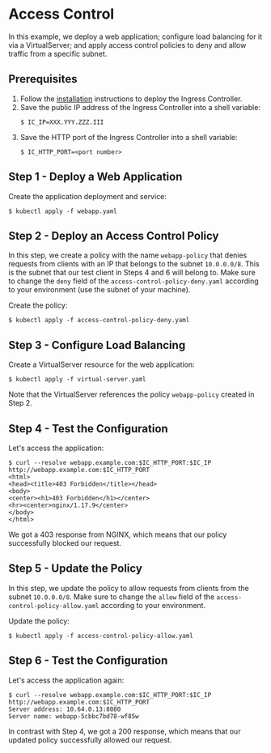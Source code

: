 # Access Control

In this example, we deploy a web application; configure load balancing for it via a VirtualServer; and apply access control policies to deny and allow traffic from a specific subnet.

## Prerequisites

1. Follow the [installation](https://docs.nginx.com/nginx-ingress-controller/installation/installation-with-manifests/) instructions to deploy the Ingress Controller.
1. Save the public IP address of the Ingress Controller into a shell variable:
    ```
    $ IC_IP=XXX.YYY.ZZZ.III
    ```
1. Save the HTTP port of the Ingress Controller into a shell variable:
    ```
    $ IC_HTTP_PORT=<port number>
    ```

## Step 1 - Deploy a Web Application

Create the application deployment and service:
```
$ kubectl apply -f webapp.yaml
```

## Step 2 - Deploy an Access Control Policy

In this step, we create a policy with the name `webapp-policy` that denies requests from clients with an IP that belongs to the subnet `10.0.0.0/8`. This is the subnet that our test client in Steps 4 and 6 will belong to. Make sure to change the `deny` field of the `access-control-policy-deny.yaml` according to your environment (use the subnet of your machine).

Create the policy:
```
$ kubectl apply -f access-control-policy-deny.yaml
```

## Step 3 - Configure Load Balancing

Create a VirtualServer resource for the web application:
```
$ kubectl apply -f virtual-server.yaml
```

Note that the VirtualServer references the policy `webapp-policy` created in Step 2.

## Step 4 - Test the Configuration

Let's access the application:
```
$ curl --resolve webapp.example.com:$IC_HTTP_PORT:$IC_IP http://webapp.example.com:$IC_HTTP_PORT
<html>
<head><title>403 Forbidden</title></head>
<body>
<center><h1>403 Forbidden</h1></center>
<hr><center>nginx/1.17.9</center>
</body>
</html>
```

We got a 403 response from NGINX, which means that our policy successfully blocked our request.

## Step 5 - Update the Policy

In this step, we update the policy to allow requests from clients from the subnet `10.0.0.0/8`. Make sure to change the `allow` field of the `access-control-policy-allow.yaml` according to your environment.

Update the policy:
```
$ kubectl apply -f access-control-policy-allow.yaml
```

## Step 6 - Test the Configuration

Let's access the application again:
```
$ curl --resolve webapp.example.com:$IC_HTTP_PORT:$IC_IP http://webapp.example.com:$IC_HTTP_PORT
Server address: 10.64.0.13:8080
Server name: webapp-5cbbc7bd78-wf85w
```

In contrast with Step 4, we got a 200 response, which means that our updated policy successfully allowed our request.
